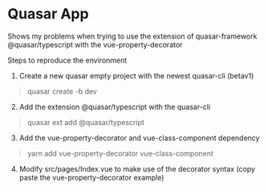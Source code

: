 # Quasar App

Shows my problems when trying to use the extension of quasar-framework @quasar/typescript with the vue-property-decorator

Steps to reproduce the environment
1. Create a new quasar empty project with the newest quasar-cli (betav1) 
> quasar create -b dev
2. Add the extension @quasar/typescript with the quasar-cli
> quasar ext add @quasar/typescript
3. Add the vue-property-decorator and vue-class-component dependency
> yarn add vue-property-decorator vue-class-component
4. Modify src/pages/Index.vue to make use of the decorator syntax (copy paste the vue-property-decorator example)
